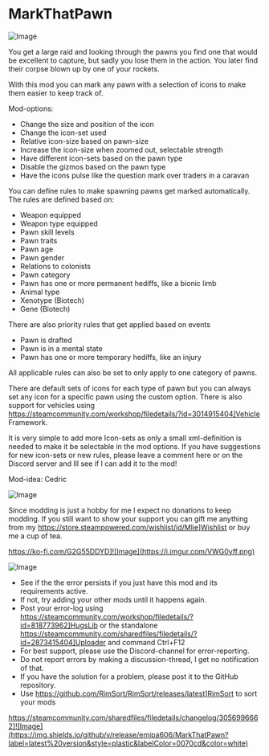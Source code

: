 # MarkThatPawn

![Image](https://i.imgur.com/iCj5o7O.png)


You get a large raid and looking through the pawns you find one that would be excellent to capture, but sadly you lose them in the action. You later find their corpse blown up by one of your rockets.

With this mod you can mark any pawn with a selection of icons to make them easier to keep track of.

Mod-options:


- Change the size and position of the icon
- Change the icon-set used 
- Relative icon-size based on pawn-size
- Increase the icon-size when zoomed out, selectable strength
- Have different icon-sets based on the pawn type
- Disable the gizmos based on the pawn type
- Have the icons pulse like the question mark over traders in a caravan



You can define rules to make spawning pawns get marked automatically. The rules are defined based on:


- Weapon equipped
- Weapon type equipped
- Pawn skill levels
- Pawn traits
- Pawn age
- Pawn gender
- Relations to colonists
- Pawn category
- Pawn has one or more permanent hediffs, like a bionic limb
- Animal type
- Xenotype (Biotech)
- Gene (Biotech)



There are also priority rules that get applied based on events


- Pawn is drafted
- Pawn is in a mental state
- Pawn has one or more temporary hediffs, like an injury



All applicable rules can also be set to only apply to one category of pawns.

There are default sets of icons for each type of pawn but you can always set any icon for a specific pawn using the custom option. There is also support for vehicles using https://steamcommunity.com/workshop/filedetails/?id=3014915404]Vehicle Framework.

It is very simple to add more Icon-sets as only a small xml-definition is needed to make it be selectable in the mod options. If you have suggestions for new icon-sets or new rules, please leave a comment here or on the Discord server and Ill see if I can add it to the mod!

Mod-idea: Cedric

![Image](https://i.imgur.com/Ds0rBAD.png)

Since modding is just a hobby for me I expect no donations to keep modding. If you still want to show your support you can gift me anything from my https://store.steampowered.com/wishlist/id/Mlie]Wishlist or buy me a cup of tea.

https://ko-fi.com/G2G55DDYD]![Image](https://i.imgur.com/VWG0yff.png)


![Image](https://i.imgur.com/5xwDG6H.png)



-  See if the the error persists if you just have this mod and its requirements active.
-  If not, try adding your other mods until it happens again.
-  Post your error-log using https://steamcommunity.com/workshop/filedetails/?id=818773962]HugsLib or the standalone https://steamcommunity.com/sharedfiles/filedetails/?id=2873415404]Uploader and command Ctrl+F12
-  For best support, please use the Discord-channel for error-reporting.
-  Do not report errors by making a discussion-thread, I get no notification of that.
-  If you have the solution for a problem, please post it to the GitHub repository.
-  Use https://github.com/RimSort/RimSort/releases/latest]RimSort to sort your mods



https://steamcommunity.com/sharedfiles/filedetails/changelog/3056996662]![Image](https://img.shields.io/github/v/release/emipa606/MarkThatPawn?label=latest%20version&style=plastic&labelColor=0070cd&color=white)

